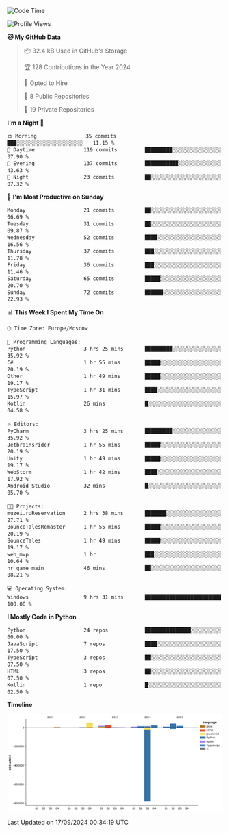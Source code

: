 <!--START_SECTION:waka-->
![Code Time](http://img.shields.io/badge/Code%20Time-520%20hrs%202%20mins-blue)

![Profile Views](http://img.shields.io/badge/Profile%20Views-2-blue)

**🐱 My GitHub Data** 

> 📦 32.4 kB Used in GitHub's Storage 
 > 
> 🏆 128 Contributions in the Year 2024
 > 
> 💼 Opted to Hire
 > 
> 📜 8 Public Repositories 
 > 
> 🔑 19 Private Repositories 
 > 
**I'm a Night 🦉** 

```text
🌞 Morning                35 commits          ███░░░░░░░░░░░░░░░░░░░░░░   11.15 % 
🌆 Daytime                119 commits         █████████░░░░░░░░░░░░░░░░   37.90 % 
🌃 Evening                137 commits         ███████████░░░░░░░░░░░░░░   43.63 % 
🌙 Night                  23 commits          ██░░░░░░░░░░░░░░░░░░░░░░░   07.32 % 
```
📅 **I'm Most Productive on Sunday** 

```text
Monday                   21 commits          ██░░░░░░░░░░░░░░░░░░░░░░░   06.69 % 
Tuesday                  31 commits          ██░░░░░░░░░░░░░░░░░░░░░░░   09.87 % 
Wednesday                52 commits          ████░░░░░░░░░░░░░░░░░░░░░   16.56 % 
Thursday                 37 commits          ███░░░░░░░░░░░░░░░░░░░░░░   11.78 % 
Friday                   36 commits          ███░░░░░░░░░░░░░░░░░░░░░░   11.46 % 
Saturday                 65 commits          █████░░░░░░░░░░░░░░░░░░░░   20.70 % 
Sunday                   72 commits          ██████░░░░░░░░░░░░░░░░░░░   22.93 % 
```


📊 **This Week I Spent My Time On** 

```text
🕑︎ Time Zone: Europe/Moscow

💬 Programming Languages: 
Python                   3 hrs 25 mins       █████████░░░░░░░░░░░░░░░░   35.92 % 
C#                       1 hr 55 mins        █████░░░░░░░░░░░░░░░░░░░░   20.19 % 
Other                    1 hr 49 mins        █████░░░░░░░░░░░░░░░░░░░░   19.17 % 
TypeScript               1 hr 31 mins        ████░░░░░░░░░░░░░░░░░░░░░   15.97 % 
Kotlin                   26 mins             █░░░░░░░░░░░░░░░░░░░░░░░░   04.58 % 

🔥 Editors: 
PyCharm                  3 hrs 25 mins       █████████░░░░░░░░░░░░░░░░   35.92 % 
Jetbrainsrider           1 hr 55 mins        █████░░░░░░░░░░░░░░░░░░░░   20.19 % 
Unity                    1 hr 49 mins        █████░░░░░░░░░░░░░░░░░░░░   19.17 % 
WebStorm                 1 hr 42 mins        ████░░░░░░░░░░░░░░░░░░░░░   17.92 % 
Android Studio           32 mins             █░░░░░░░░░░░░░░░░░░░░░░░░   05.70 % 

🐱‍💻 Projects: 
muzei.ruReservation      2 hrs 38 mins       ███████░░░░░░░░░░░░░░░░░░   27.71 % 
BounceTalesRemaster      1 hr 55 mins        █████░░░░░░░░░░░░░░░░░░░░   20.19 % 
BounceTales              1 hr 49 mins        █████░░░░░░░░░░░░░░░░░░░░   19.17 % 
web_mvp                  1 hr                ███░░░░░░░░░░░░░░░░░░░░░░   10.64 % 
hr_game_main             46 mins             ██░░░░░░░░░░░░░░░░░░░░░░░   08.21 % 

💻 Operating System: 
Windows                  9 hrs 31 mins       █████████████████████████   100.00 % 
```

**I Mostly Code in Python** 

```text
Python                   24 repos            ███████████████░░░░░░░░░░   60.00 % 
JavaScript               7 repos             ████░░░░░░░░░░░░░░░░░░░░░   17.50 % 
TypeScript               3 repos             ██░░░░░░░░░░░░░░░░░░░░░░░   07.50 % 
HTML                     3 repos             ██░░░░░░░░░░░░░░░░░░░░░░░   07.50 % 
Kotlin                   1 repo              █░░░░░░░░░░░░░░░░░░░░░░░░   02.50 % 
```



**Timeline**

![Lines of Code chart](https://raw.githubusercontent.com/adlemx/adlemx/main/assets/bar_graph.png)


 Last Updated on 17/09/2024 00:34:19 UTC
<!--END_SECTION:waka-->
